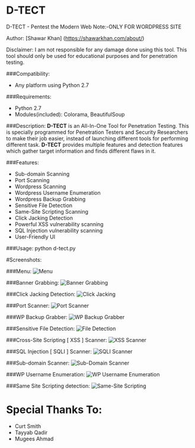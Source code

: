 # D-TECT
D-TECT - Pentest the Modern Web
Note:-ONLY FOR WORDPRESS SITE

Author: [Shawar Khan] (https://shawarkhan.com/about/)

Disclaimer: I am not responsible for any damage done using this tool. This tool should only be used for educational purposes and for penetration testing.

###Compatibility:
* Any platform using Python 2.7

###Requirements:
* Python 2.7
* Modules(included): Colorama, BeautifulSoup

###Description:
**D-TECT** is an All-In-One Tool for Penetration Testing. This is specially programmed for Penetration Testers and Security Researchers to make their job easier, instead of launching different tools for performing different task. **D-TECT** provides multiple features and detection features which gather target information and finds different flaws in it. 

###Features:
* Sub-domain Scanning
* Port Scanning
* Wordpress Scanning
* Wordpress Username Enumeration
* Wordpress Backup Grabbing
* Sensitive File Detection
* Same-Site Scripting Scanning
* Click Jacking Detection
* Powerful XSS vulnerability scanning
* SQL Injection vulnerability scanning
* User-Friendly UI

###Usage:
python d-tect.py

#Screenshots:

###Menu:
![Menu](https://raw.githubusercontent.com/shawarkhanethicalhacker/D-TECT/master/Screenshots/menu.png)

###Banner Grabbing:
![Banner Grabbing](https://raw.githubusercontent.com/shawarkhanethicalhacker/D-TECT/master/Screenshots/banner.png)

###Click Jacking Detection:
![Click Jacking](https://raw.githubusercontent.com/shawarkhanethicalhacker/D-TECT/master/Screenshots/clickjacking.png)

###Port Scanner:
![Port Scanner](https://raw.githubusercontent.com/shawarkhanethicalhacker/D-TECT/master/Screenshots/portscan.png)

###WP Backup Grabber:
![WP Backup Grabber](https://raw.githubusercontent.com/shawarkhanethicalhacker/D-TECT/master/Screenshots/backup.png)

###Sensitive File Detection:
![File Detection](https://raw.githubusercontent.com/shawarkhanethicalhacker/D-TECT/master/Screenshots/filedetection.png)

###Cross-Site Scripting [ XSS ] Scanner:
![XSS Scanner](https://raw.githubusercontent.com/shawarkhanethicalhacker/D-TECT/master/Screenshots/xss.png)

###SQL Injection [ SQLI ] Scanner:
![SQLI Scanner](https://raw.githubusercontent.com/shawarkhanethicalhacker/D-TECT/master/Screenshots/sqli.png)

###Sub-domain Scanner:
![Sub-Domain Scanner](https://raw.githubusercontent.com/shawarkhanethicalhacker/D-TECT/master/Screenshots/subdomain.png)

###WP Username Enumeration:
![WP Username Enumeration](https://raw.githubusercontent.com/shawarkhanethicalhacker/D-TECT/master/Screenshots/usernameenumeration.png)

###Same Site Scripting detection:
![Same-Site Scripting](https://raw.githubusercontent.com/shawarkhanethicalhacker/D-TECT/master/Screenshots/samesitescripting.jpeg)

# Special Thanks To:
* Curt Smith
* Tayyab Qadir
* Mugees Ahmad
